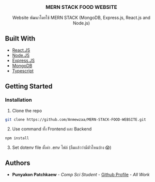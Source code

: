 <br/>
<p align="center">

  <h3 align="center">MERN STACK FOOD WEBSITE</h3>

  <p align="center">
    Website พัฒนาโดยใช้ MERN STACK (MongoDB, Express.js, React.js and Node.js)
  </p>
</p>

## Built With

- [React.JS](https://react.dev/)
- [Node.JS](https://nodejs.org/en)
- [Express.JS](https://expressjs.com/)
- [MongoDB](https://www.mongodb.com/)
- [Typescript](https://www.typescriptlang.org/)

## Getting Started

### Installation

1. Clone the repo

```sh
git clone https://github.com/Anmewzaa/MERN-STACK-FOOD-WEBSITE.git
```

2. Use command ทั้ง Frontend และ Backend
```sh
npm install
```

3. Set dotenv file ตั้งค่า .env ไฟล์ (ลืมเเล้วว่ามีตัวไหนบ้าง 😱)

## Authors

- **Punyakon Patchkaew** - _Comp Sci Student_ - [Github Profile](https://github.com/Anmewzaa) - _All Work_
